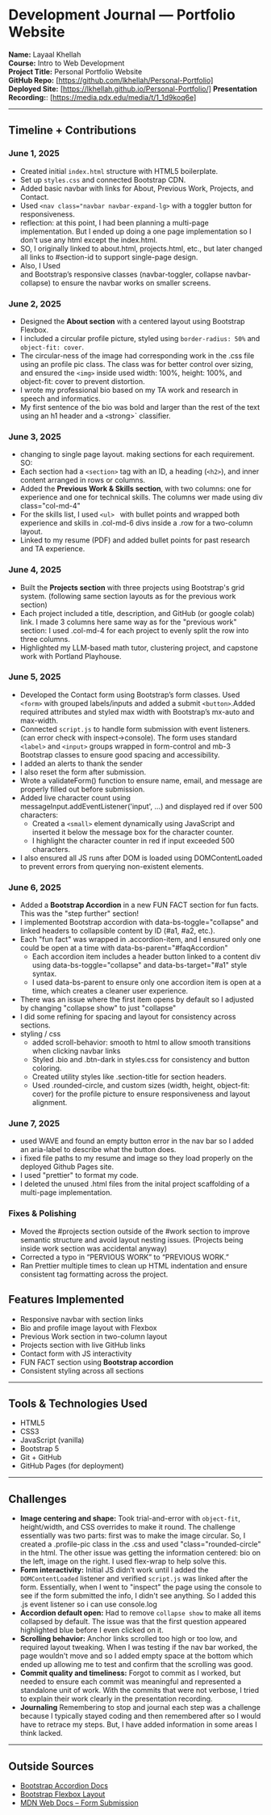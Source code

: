 # Development Journal — Portfolio Website

**Name:** Layaal Khellah  
**Course:** Intro to Web Development  
**Project Title:** Personal Portfolio Website  
**GitHub Repo:** [https://github.com/lkhellah/Personal-Portfolio]  
**Deployed Site:** [https://lkhellah.github.io/Personal-Portfolio/]
**Presentation Recording:**: [https://media.pdx.edu/media/t/1_1d9koq6e]

---

## Timeline + Contributions

### June 1, 2025

- Created initial `index.html` structure with HTML5 boilerplate.
- Set up `styles.css` and connected Bootstrap CDN.
- Added basic navbar with links for About, Previous Work, Projects, and Contact.
- Used `<nav class="navbar navbar-expand-lg>` with a toggler button for responsiveness.
- reflection: at this point, I had been planning a multi-page implementation. But I ended up doing a one page implementation so I don't use any html except the index.html. 
- SO, I originally linked to about.html, projects.html, etc., but later changed all links to #section-id to support single-page design.
- Also, I Used <nav class="navbar navbar-expand-lg"> and Bootstrap’s responsive classes (navbar-toggler, collapse navbar-collapse) to ensure the navbar works on smaller screens.
### June 2, 2025

- Designed the **About section** with a centered layout using Bootstrap Flexbox.
- I included a circular profile picture, styled using `border-radius: 50%` and `object-fit: cover`.
- The circular-ness of the image had corresponding work in the .css file using an profile pic class. The class was for better control over sizing, and ensured the `<img>` inside used width: 100%, height: 100%, and object-fit: cover to prevent distortion.
- I wrote my professional bio based on my TA work and research in speech and informatics. 
- My first sentence of the bio was bold and larger than the rest of the text using an h1 header and a `<`strong>` classifier. 

### June 3, 2025
- changing to single page layout. making sections for each requirement. SO:
- Each section had a `<section>` tag with an ID, a heading (`<h2>`), and inner content arranged in rows or columns.
- Added the **Previous Work & Skills section**, with two columns: one for experience and one for technical skills. The columns wer made using div class="col-md-4"
- For the skills list, I used `<ul> ` with bullet points and wrapped both experience and skills in .col-md-6 divs inside a .row for a two-column layout.
- Linked to my resume (PDF) and added bullet points for past research and TA experience.

### June 4, 2025
- Built the **Projects section** with three projects using Bootstrap's grid system. (following same section layouts as for the previous work section)
- Each project included a title, description, and GitHub (or google colab) link. I made 3 columns here same way as for the "previous work" section: I used .col-md-4 for each project to evenly split the row into three columns.
- Highlighted my LLM-based math tutor, clustering project, and capstone work with Portland Playhouse.

### June 5, 2025

- Developed the Contact form using Bootstrap’s form classes. Used `<form>` with grouped labels/inputs and added a submit `<button>`.Added required attributes and styled max width with Bootstrap’s mx-auto and max-width.
- Connected `script.js` to handle form submission with event listeners. (can error check with inspect->console).  The form uses standard `<label>` and `<input>` groups wrapped in form-control and mb-3 Bootstrap classes to ensure good spacing and accessibility.
- I added an alerts to thank the sender 
- I also reset the form after submission. 
- Wrote a validateForm() function to ensure name, email, and message are properly filled out before submission.
- Added live character count using messageInput.addEventListener('input', ...) and displayed red if over 500 characters: 
    - Created a `<small>` element dynamically using JavaScript and inserted it below the message box for the character counter.
    - I highlight the character counter in red if input exceeded 500 characters.
- I also ensured all JS runs after DOM is loaded using DOMContentLoaded to prevent errors from querying non-existent elements.

### June 6, 2025

- Added a **Bootstrap Accordion** in a new FUN FACT section for fun facts. This was the "step further" section!
- I implemented Bootstrap accordion with data-bs-toggle="collapse" and linked headers to collapsible content by ID (#a1, #a2, etc.).
- Each "fun fact" was wrapped in .accordion-item, and I ensured only one could be open at a time with data-bs-parent="#faqAccordion"
    - Each accordion item includes a header button linked to a content div using data-bs-toggle="collapse" and data-bs-target="#a1" style syntax.
    - I used data-bs-parent to ensure only one accordion item is open at a time, which creates a cleaner user experience.
- There was an issue where the first item opens by default so I adjusted by changing "collapse show" to just "collapse"
- I did some refining for spacing and layout for consistency across sections.
- styling / css
    -  added scroll-behavior: smooth to html to allow smooth transitions when clicking navbar links
    - Styled .bio and .btn-dark in styles.css for consistency  and button coloring.
    - Created utility styles like .section-title for section headers.
    - Used .rounded-circle, and custom sizes (width, height, object-fit: cover) for the profile picture to ensure responsiveness and layout alignment.

### June 7, 2025

- used WAVE and found an empty button error in the nav bar so I added an aria-label to describe what the button does.
- i fixed file paths to my resume and image so they load properly on the deployed Github Pages site.
- I used "prettier" to format my code. 
- I deleted the unused .html files from the inital project scaffolding of a multi-page implementation.

### Fixes & Polishing
- Moved the #projects section outside of the #work section to improve semantic structure and avoid layout nesting issues. (Projects being inside work section was accidental anyway)
- Corrected a typo in “PERVIOUS WORK” to “PREVIOUS WORK.”
- Ran Prettier multiple times to clean up HTML indentation and ensure consistent tag formatting across the project.

## Features Implemented

- Responsive navbar with section links
- Bio and profile image layout with Flexbox
- Previous Work section in two-column layout
- Projects section with live GitHub links
- Contact form with JS interactivity
- FUN FACT section using **Bootstrap accordion**
- Consistent styling across all sections

---

## Tools & Technologies Used

- HTML5
- CSS3
- JavaScript (vanilla)
- Bootstrap 5
- Git + GitHub
- GitHub Pages (for deployment)

---

## Challenges

- **Image centering and shape:** Took trial-and-error with `object-fit`, height/width, and CSS overrides to make it round. The challenge essentially was two parts: first was to make the image circular. So, I created a .profile-pic class in the .css and used "class="rounded-circle" in the html. The other issue was getting the information centered: bio on the left, image on the right. I used flex-wrap to help solve this. 
- **Form interactivity:** Initial JS didn’t work until I added the `DOMContentLoaded` listener and verified `script.js` was linked after the form. Essentially, when I went to "inspect" the page using the console to see if the form submitted the info, I didn't see anything. So I added this .js event listener so i can use console.log
- **Accordion default open:** Had to remove `collapse show` to make all items collapsed by default. The issue was that the first question appeared highlighted blue before I even clicked on it.
- **Scrolling behavior:** Anchor links scrolled too high or too low, and required layout tweaking. When I was testing if the nav bar worked, the page wouldn't move and so I added empty space at the bottom which ended up allowing me to test and confirm that the scrolling was good. 
- **Commit quality and timeliness:** Forgot to commit as I worked, but needed to ensure each commit was meaningful and represented a standalone unit of work. With the commits that were not verbose, I tried to explain their work clearly in the presentation recording. 
- **Journaling** Remembering to stop and journal each step was a challenge because I typically stayed coding and then remembered after so I would have to retrace my steps. But, I have added information in some areas I think lacked. 

---

## Outside Sources

- [Bootstrap Accordion Docs](https://getbootstrap.com/docs/5.3/components/accordion/)
- [Bootstrap Flexbox Layout](https://getbootstrap.com/docs/5.3/utilities/flex/)
- [MDN Web Docs – Form Submission](https://developer.mozilla.org/en-US/docs/Learn/Forms/Sending_and_retrieving_form_data)
